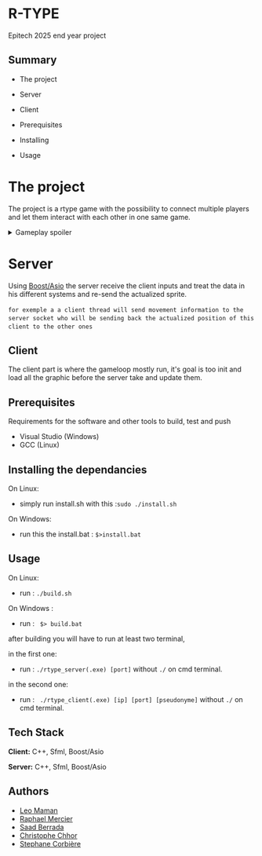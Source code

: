 
# R-TYPE

Epitech 2025 end year project



## Summary

- The project

- Server

- Client

- Prerequisites

- Installing 

- Usage

# The project

The project is a rtype game with the possibility to connect multiple players and let them interact with each other in one same game.

<details>
<summary>Gameplay spoiler</summary>
![Gameplay](/doc_images/ExtractGameplay.png)
</details>

# Server

Using [Boost/Asio](https://www.boost.org/doc/libs/1_83_0/doc/html/boost_asio.html) the server receive the client inputs and treat the data in his different systems and re-send the actualized sprite.


```for exemple a a client thread will send movement information to the server socket who will be sending back the actualized position of this client to the other ones```

## Client

The client part is where the gameloop mostly run, it's goal is too init and load all the graphic before the server take and update them.

## Prerequisites

Requirements for the software and other tools to build, test and push

- Visual Studio (Windows)
- GCC (Linux)

## Installing the dependancies

On Linux:
- simply run install.sh with this :```sudo ./install.sh```

On Windows:

- run this the install.bat : ```$>install.bat```

## Usage

On Linux:
- run : ```./build.sh```

On Windows :
- run : ``` $> build.bat```

after building you will have to run at least two terminal,

in the first one:
- run : ```./rtype_server(.exe) [port]``` without ```./``` on cmd terminal.

in the second one:
- run : ``` ./rtype_client(.exe) [ip] [port] [pseudonyme]``` without ```./``` on cmd terminal.

## Tech Stack

**Client:** C++, Sfml, Boost/Asio

**Server:** C++, Sfml, Boost/Asio


## Authors

- [Leo Maman](https://github.com/mangasteak)
- [Raphael Mercier](https://github.com/raphaelMrci)
- [Saad Berrada](https://github.com/Codrux2200)
- [Christophe Chhor](https://github.com/christophechr)
- [Stephane Corbière](https://github.com/STCB)
